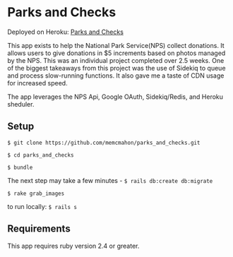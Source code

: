 # Parks and Checks

Deployed on Heroku: [Parks and Checks](http://parksandchecks.herokuapp.com/)

This app exists to help the National Park Service(NPS) collect donations.  It allows users to give donations in $5 increments based on photos managed by the NPS. This was an individual project completed over 2.5 weeks.  One of the biggest takeaways from this project was the use of Sidekiq to queue and process slow-running functions.  It also gave me a taste of CDN usage for increased speed.

The app leverages the NPS Api, Google OAuth, Sidekiq/Redis, and Heroku sheduler.

## Setup

`$ git clone https://github.com/memcmahon/parks_and_checks.git`

`$ cd parks_and_checks`

`$ bundle`

The next step may take a few minutes - 
`$ rails db:create db:migrate`

`$ rake grab_images`

to run locally:
`$ rails s`

## Requirements

This app requires ruby version 2.4 or greater.
